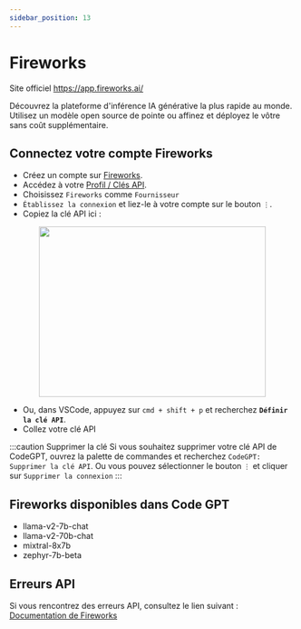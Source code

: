 ```yaml
---
sidebar_position: 13
---
```


# Fireworks
Site officiel https://app.fireworks.ai/

Découvrez la plateforme d'inférence IA générative la plus rapide au monde. Utilisez un modèle open source de pointe ou affinez et déployez le vôtre sans coût supplémentaire.

## Connectez votre compte Fireworks
- Créez un compte sur [Fireworks](https://app.fireworks.ai/login).
- Accédez à votre [Profil / Clés API](https://app.fireworks.ai/users?tab=apps).
- Choisissez `Fireworks` comme `Fournisseur`
- `Établissez la connexion` et liez-le à votre compte sur le bouton `⋮`.
- Copiez la clé API ici :

<p align="center">
      <img width="400" height="300" src="https://github.com/davila7/code-gpt-docs/assets/37567214/e2b9485f-d2d8-4c35-99f4-fecce81ffeb0" />
</p>
 
- Ou, dans VSCode, appuyez sur `cmd + shift + p` et recherchez **`Définir la clé API`**.
- Collez votre clé API

:::caution Supprimer la clé
Si vous souhaitez supprimer votre clé API de CodeGPT, ouvrez la palette de commandes et recherchez `CodeGPT: Supprimer la clé API`. Ou vous pouvez sélectionner le bouton `⋮` et cliquer sur `Supprimer la connexion`
:::

## Fireworks disponibles dans Code GPT
- llama-v2-7b-chat
- llama-v2-70b-chat
- mixtral-8x7b
- zephyr-7b-beta

## Erreurs API
Si vous rencontrez des erreurs API, consultez le lien suivant : [Documentation de Fireworks](https://readme.fireworks.ai/docs)

